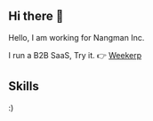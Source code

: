 ## Hi there 👋 
Hello, I am working for Nangman Inc.

I run a B2B SaaS, Try it. 👉 [Weekerp](https://www.weekerp.com/kr)

## Skills

:)
